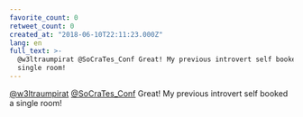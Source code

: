 ```yaml
---
favorite_count: 0
retweet_count: 0
created_at: "2018-06-10T22:11:23.000Z"
lang: en
full_text: >-
  @w3ltraumpirat @SoCraTes_Conf Great! My previous introvert self booked a
  single room!
---
```


[@w3ltraumpirat](https://twitter.com/w3ltraumpirat)
[@SoCraTes_Conf](https://twitter.com/SoCraTes_Conf) Great! My previous introvert
self booked a single room!

